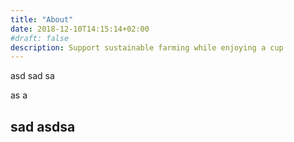 ```yaml
---
title: "About"
date: 2018-12-10T14:15:14+02:00
#draft: false
description: Support sustainable farming while enjoying a cup
---
```




asd sad sa

as
a
## sad asdsa
